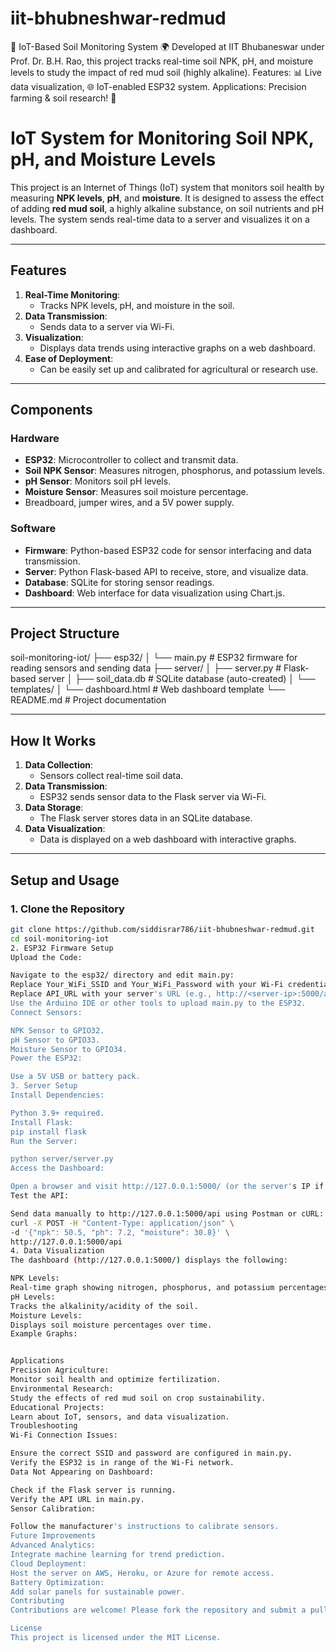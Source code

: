 # iit-bhubneshwar-redmud
🌱 IoT-Based Soil Monitoring System 🌍 Developed at IIT Bhubaneswar under Prof. Dr. B.H. Rao, this project tracks real-time soil NPK, pH, and moisture levels to study the impact of red mud soil (highly alkaline). Features: 📊 Live data visualization, 🌐 IoT-enabled ESP32 system. Applications: Precision farming &amp; soil research! 🚀

# IoT System for Monitoring Soil NPK, pH, and Moisture Levels

This project is an Internet of Things (IoT) system that monitors soil health by measuring **NPK levels**, **pH**, and **moisture**. It is designed to assess the effect of adding **red mud soil**, a highly alkaline substance, on soil nutrients and pH levels. The system sends real-time data to a server and visualizes it on a dashboard.

---

## Features
1. **Real-Time Monitoring**:
   - Tracks NPK levels, pH, and moisture in the soil.
2. **Data Transmission**:
   - Sends data to a server via Wi-Fi.
3. **Visualization**:
   - Displays data trends using interactive graphs on a web dashboard.
4. **Ease of Deployment**:
   - Can be easily set up and calibrated for agricultural or research use.

---

## Components
### Hardware
- **ESP32**: Microcontroller to collect and transmit data.
- **Soil NPK Sensor**: Measures nitrogen, phosphorus, and potassium levels.
- **pH Sensor**: Monitors soil pH levels.
- **Moisture Sensor**: Measures soil moisture percentage.
- Breadboard, jumper wires, and a 5V power supply.

### Software
- **Firmware**: Python-based ESP32 code for sensor interfacing and data transmission.
- **Server**: Python Flask-based API to receive, store, and visualize data.
- **Database**: SQLite for storing sensor readings.
- **Dashboard**: Web interface for data visualization using Chart.js.

---

## Project Structure
soil-monitoring-iot/ ├── esp32/ │ └── main.py # ESP32 firmware for reading sensors and sending data ├── server/ │ ├── server.py # Flask-based server │ ├── soil_data.db # SQLite database (auto-created) │ └── templates/ │ └── dashboard.html # Web dashboard template └── README.md # Project documentation


---

## How It Works
1. **Data Collection**:
   - Sensors collect real-time soil data.
2. **Data Transmission**:
   - ESP32 sends sensor data to the Flask server via Wi-Fi.
3. **Data Storage**:
   - The Flask server stores data in an SQLite database.
4. **Data Visualization**:
   - Data is displayed on a web dashboard with interactive graphs.

---

## Setup and Usage
### 1. Clone the Repository
```bash
git clone https://github.com/siddisrar786/iit-bhubneshwar-redmud.git
cd soil-monitoring-iot
2. ESP32 Firmware Setup
Upload the Code:

Navigate to the esp32/ directory and edit main.py:
Replace Your_WiFi_SSID and Your_WiFi_Password with your Wi-Fi credentials.
Replace API_URL with your server's URL (e.g., http://<server-ip>:5000/api).
Use the Arduino IDE or other tools to upload main.py to the ESP32.
Connect Sensors:

NPK Sensor to GPIO32.
pH Sensor to GPIO33.
Moisture Sensor to GPIO34.
Power the ESP32:

Use a 5V USB or battery pack.
3. Server Setup
Install Dependencies:

Python 3.9+ required.
Install Flask:
pip install flask
Run the Server:

python server/server.py
Access the Dashboard:

Open a browser and visit http://127.0.0.1:5000/ (or the server's IP if hosted remotely).
Test the API:

Send data manually to http://127.0.0.1:5000/api using Postman or cURL:
curl -X POST -H "Content-Type: application/json" \
-d '{"npk": 50.5, "ph": 7.2, "moisture": 30.8}' \
http://127.0.0.1:5000/api
4. Data Visualization
The dashboard (http://127.0.0.1:5000/) displays the following:

NPK Levels:
Real-time graph showing nitrogen, phosphorus, and potassium percentages.
pH Levels:
Tracks the alkalinity/acidity of the soil.
Moisture Levels:
Displays soil moisture percentages over time.
Example Graphs:


Applications
Precision Agriculture:
Monitor soil health and optimize fertilization.
Environmental Research:
Study the effects of red mud soil on crop sustainability.
Educational Projects:
Learn about IoT, sensors, and data visualization.
Troubleshooting
Wi-Fi Connection Issues:

Ensure the correct SSID and password are configured in main.py.
Verify the ESP32 is in range of the Wi-Fi network.
Data Not Appearing on Dashboard:

Check if the Flask server is running.
Verify the API URL in main.py.
Sensor Calibration:

Follow the manufacturer's instructions to calibrate sensors.
Future Improvements
Advanced Analytics:
Integrate machine learning for trend prediction.
Cloud Deployment:
Host the server on AWS, Heroku, or Azure for remote access.
Battery Optimization:
Add solar panels for sustainable power.
Contributing
Contributions are welcome! Please fork the repository and submit a pull request.

License
This project is licensed under the MIT License.
